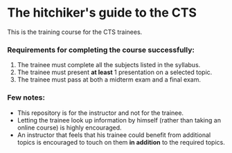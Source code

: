 # The hitchiker's guide to the CTS

This is the training course for the CTS trainees.

### Requirements for completing the course successfully:
1. The trainee must complete all the subjects listed in the syllabus.
2. The trainee must present **at least** 1 presentation on a selected topic.
3. The trainee must pass at both a midterm exam and a final exam.


### Few notes:
- This repository is for the instructor and not for the trainee.
- Letting the trainee look up information by himself (rather than taking an online course) is highly encouraged.
- An instructor that feels that his trainee could benefit from additional topics is encouraged to touch on them **in addition** to the required topics.